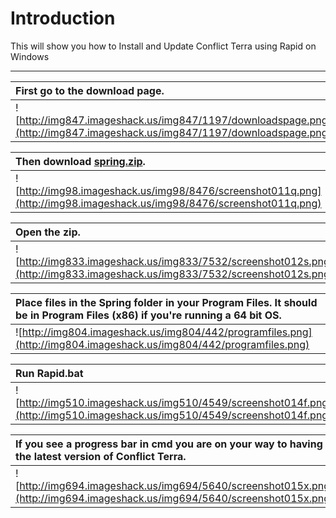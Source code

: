 # Introduction #

This will show you how to Install and Update Conflict Terra using Rapid on Windows


---


|First go to the download page.|
|:-----------------------------|
|![http://img847.imageshack.us/img847/1197/downloadspage.png](http://img847.imageshack.us/img847/1197/downloadspage.png)|

|Then download [spring.zip](http://conflictterra.googlecode.com/files/Spring.zip).|
|:--------------------------------------------------------------------------------|
|![http://img98.imageshack.us/img98/8476/screenshot011q.png](http://img98.imageshack.us/img98/8476/screenshot011q.png)|

|Open the zip.|
|:------------|
|![http://img833.imageshack.us/img833/7532/screenshot012s.png](http://img833.imageshack.us/img833/7532/screenshot012s.png)|

|Place files in the Spring folder in your Program Files.  It should be in Program Files (x86) if you're running a 64 bit OS.|
|:--------------------------------------------------------------------------------------------------------------------------|
|![http://img804.imageshack.us/img804/442/programfiles.png](http://img804.imageshack.us/img804/442/programfiles.png)        |


|Run Rapid.bat|
|:------------|
|![http://img510.imageshack.us/img510/4549/screenshot014f.png](http://img510.imageshack.us/img510/4549/screenshot014f.png)|


|If you see a progress bar in cmd you are on your way to having the latest version of Conflict Terra.|
|:---------------------------------------------------------------------------------------------------|
|![http://img694.imageshack.us/img694/5640/screenshot015x.png](http://img694.imageshack.us/img694/5640/screenshot015x.png)|